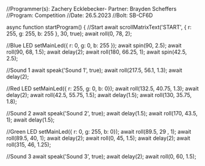 //Programmer(s): Zachery Ecklebecker- Partner: Brayden Scheffers 
//Program: Competition 
//Date: 26.5.2023 
//Bolt: SB-CF6D

async function startProgram() {
//Start 
	await scrollMatrixText('START', { r: 255, g: 255, b: 255 }, 30, true);
	await roll(0, 78, 2);
	
//Blue LED 
	setMainLed({ r: 0, g: 0, b: 255 });
	await spin(90, 2.5);
	await roll(90, 68, 1.5); 
	await delay(2); 
	await roll(180, 66.25, 1); 
	await spin(42.5, 2.5);
	
//Sound 1 
	await speak('Sound 1', true); 
	await roll(217.5, 56.1, 1.3);
	await delay(2); 
	
//Red LED 
	setMainLed({ r: 255, g: 0, b: 0}); 
	await roll(132.5, 40.75, 1.3); 
	await delay(2);
	await roll(42.5, 55.75, 1.5);
	await delay(1.5);
	await roll(130, 35.75, 1.8);
	
//Sound 2 
	await speak('Sound 2', true); 
	await delay(1.5);
	await roll(170, 43.5, 1); 
	await delay(1.5); 
	
//Green LED 
	setMainLed({ r: 0, g: 255, b: 0}); 
	await roll(89.5, 29 , 1);
	await roll(89.5, 40, 1); 
	await delay(2); 
	await roll(0, 45, 1.5); 
	await delay(2); 
	await roll(315, 46, 1.25);

//Sound 3 
	await speak('Sound 3', true); 
	await delay(2);
	await roll(0, 60, 1.5);
